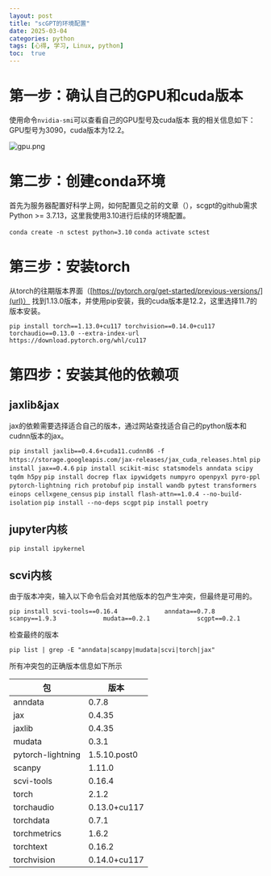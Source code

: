 ```yaml
---
layout: post
title: "scGPT的环境配置"
date: 2025-03-04
categories: python
tags: [心得, 学习, Linux, python]
toc:  true
---
```


# 第一步：确认自己的GPU和cuda版本
使用命令`nvidia-smi`可以查看自己的GPU型号及cuda版本
我的相关信息如下：
GPU型号为3090，cuda版本为12.2。

![gpu.png](https://cdn.jsdelivr.net/gh/capablezzm/capablezzm.github.io@main/images/2025/3/1741154392838.png)

# 第二步：创建conda环境

首先为服务器配置好科学上网，如何配置见之前的文章（），scgpt的github需求Python >= 3.7.13，这里我使用3.10进行后续的环境配置。

`conda create -n sctest python=3.10`
`conda activate sctest`

# 第三步：安装torch
从torch的往期版本界面（[https://pytorch.org/get-started/previous-versions/](url)） 找到1.13.0版本，并使用pip安装，我的cuda版本是12.2，这里选择11.7的版本安装。

`pip install torch==1.13.0+cu117 torchvision==0.14.0+cu117 torchaudio==0.13.0 --extra-index-url https://download.pytorch.org/whl/cu117`

# 第四步：安装其他的依赖项
## jaxlib&jax

jax的依赖需要选择适合自己的版本，通过网站查找适合自己的python版本和cudnn版本的jax。

`pip install jaxlib==0.4.6+cuda11.cudnn86 -f https://storage.googleapis.com/jax-releases/jax_cuda_releases.html`
`pip install jax==0.4.6`
`pip install scikit-misc statsmodels anndata scipy tqdm h5py`
`pip install docrep flax ipywidgets numpyro openpyxl pyro-ppl pytorch-lightning rich protobuf`
`pip install wandb pytest transformers einops cellxgene_census`
`pip install flash-attn==1.0.4 --no-build-isolation`
`pip install --no-deps scgpt`
`pip install poetry`

## jupyter内核

`pip install ipykernel`

## scvi内核
由于版本冲突，输入以下命令后会对其他版本的包产生冲突，但最终是可用的。

`pip install scvi-tools==0.16.4             anndata==0.7.8             scanpy==1.9.3             mudata==0.2.1             scgpt==0.2.1`

检查最终的版本

`pip list | grep -E "anndata|scanpy|mudata|scvi|torch|jax"`

 所有冲突包的正确版本信息如下所示             


| 包 | 版本 |
| --- | --- |
| anndata |  0.7.8 |
| jax     |  0.4.35 |
| jaxlib  |  0.4.35 |  
| mudata  | 0.3.1 |  
| pytorch-lightning |1.5.10.post0|  
| scanpy  | 1.11.0|  
| scvi-tools  |0.16.4|  
| torch    | 2.1.2|  
| torchaudio  | 0.13.0+cu117|  
| torchdata    | 0.7.1 |  
| torchmetrics   | 1.6.2|  
| torchtext   |  0.16.2|  
| torchvision   | 0.14.0+cu117|  

                 
                 
       
                 
              
                 
            
         
            
             
          
